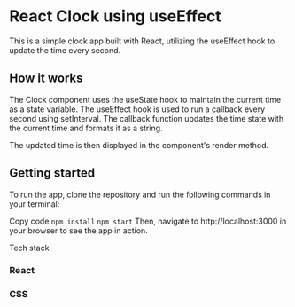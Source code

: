 # React Clock using useEffect
This is a simple clock app built with React, utilizing the useEffect hook to update the time every second.

## How it works
The Clock component uses the useState hook to maintain the current time as a state variable. The useEffect hook is used to run a callback every second using setInterval. The callback function updates the time state with the current time and formats it as a string.

The updated time is then displayed in the component's render method.

## Getting started
To run the app, clone the repository and run the following commands in your terminal:

Copy code
```npm install```
```npm start```
Then, navigate to http://localhost:3000 in your browser to see the app in action.

Tech stack
### React
### CSS
